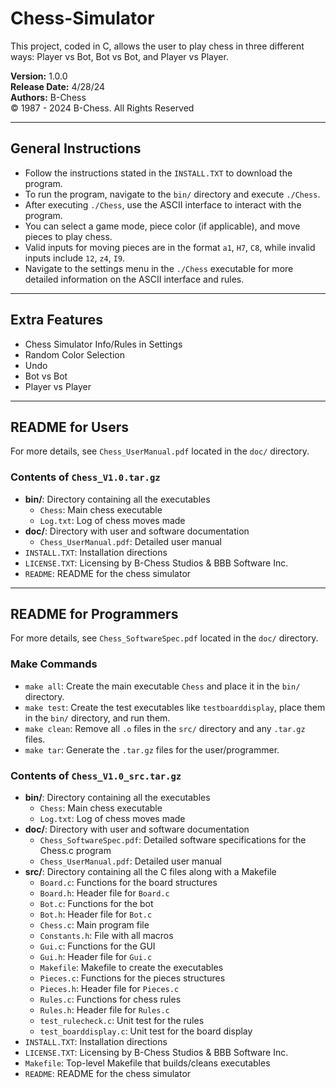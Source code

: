 # Chess-Simulator

This project, coded in C, allows the user to play chess in three different ways: Player vs Bot, Bot vs Bot, and Player vs Player.

**Version:** 1.0.0  
**Release Date:** 4/28/24  
**Authors:** B-Chess  
© 1987 - 2024 B-Chess. All Rights Reserved

---

## General Instructions

- Follow the instructions stated in the `INSTALL.TXT` to download the program.
- To run the program, navigate to the `bin/` directory and execute `./Chess`.
- After executing `./Chess`, use the ASCII interface to interact with the program.
- You can select a game mode, piece color (if applicable), and move pieces to play chess.
- Valid inputs for moving pieces are in the format `a1`, `H7`, `C8`, while invalid inputs include `12`, `z4`, `I9`.
- Navigate to the settings menu in the `./Chess` executable for more detailed information on the ASCII interface and rules.

---

## Extra Features

- Chess Simulator Info/Rules in Settings
- Random Color Selection
- Undo
- Bot vs Bot
- Player vs Player

---

## README for Users

For more details, see `Chess_UserManual.pdf` located in the `doc/` directory.

### Contents of `Chess_V1.0.tar.gz`

- **bin/**: Directory containing all the executables
  - `Chess`: Main chess executable
  - `Log.txt`: Log of chess moves made
- **doc/**: Directory with user and software documentation
  - `Chess_UserManual.pdf`: Detailed user manual
- `INSTALL.TXT`: Installation directions
- `LICENSE.TXT`: Licensing by B-Chess Studios & BBB Software Inc.
- `README`: README for the chess simulator

---

## README for Programmers

For more details, see `Chess_SoftwareSpec.pdf` located in the `doc/` directory.

### Make Commands

- `make all`: Create the main executable `Chess` and place it in the `bin/` directory.
- `make test`: Create the test executables like `testboarddisplay`, place them in the `bin/` directory, and run them.
- `make clean`: Remove all `.o` files in the `src/` directory and any `.tar.gz` files.
- `make tar`: Generate the `.tar.gz` files for the user/programmer.

### Contents of `Chess_V1.0_src.tar.gz`

- **bin/**: Directory containing all the executables
  - `Chess`: Main chess executable
  - `Log.txt`: Log of chess moves made
- **doc/**: Directory with user and software documentation
  - `Chess_SoftwareSpec.pdf`: Detailed software specifications for the Chess.c program
  - `Chess_UserManual.pdf`: Detailed user manual
- **src/**: Directory containing all the C files along with a Makefile
  - `Board.c`: Functions for the board structures
  - `Board.h`: Header file for `Board.c`
  - `Bot.c`: Functions for the bot
  - `Bot.h`: Header file for `Bot.c`
  - `Chess.c`: Main program file
  - `Constants.h`: File with all macros
  - `Gui.c`: Functions for the GUI
  - `Gui.h`: Header file for `Gui.c`
  - `Makefile`: Makefile to create the executables
  - `Pieces.c`: Functions for the pieces structures
  - `Pieces.h`: Header file for `Pieces.c`
  - `Rules.c`: Functions for chess rules
  - `Rules.h`: Header file for `Rules.c`
  - `test_rulecheck.c`: Unit test for the rules
  - `test_boarddisplay.c`: Unit test for the board display
- `INSTALL.TXT`: Installation directions
- `LICENSE.TXT`: Licensing by B-Chess Studios & BBB Software Inc.
- `Makefile`: Top-level Makefile that builds/cleans executables
- `README`: README for the chess simulator